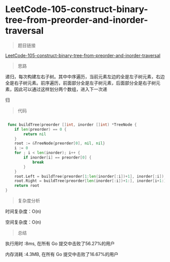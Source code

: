 # LeetCode-105-construct-binary-tree-from-preorder-and-inorder-traversal
>题目链接

[LeetCode-105-construct-binary-tree-from-preorder-and-inorder-traversal](https://leetcode-cn.com/problems/construct-binary-tree-from-preorder-and-inorder-traversal/)

>思路

递归，每次构建左右子树。其中中序遍历，当前元素左边的全是左子树元素，右边全是右子树元素。前序遍历，前面部分全是左子树元素，后面部分全是右子树元素，因此可以通过这样划分两个数组，进入下一次递

归

>代码

```go

 func buildTree(preorder []int, inorder []int) *TreeNode {
    if len(preorder) == 0 {
        return nil
    }
    root := &TreeNode{preorder[0], nil, nil}
    i := 0
    for ; i < len(inorder); i++ {
        if inorder[i] == preorder[0] {
            break
        }
    }
    root.Left = buildTree(preorder[1:len(inorder[:i])+1], inorder[:i])
    root.Right = buildTree(preorder[len(inorder[:i])+1:], inorder[i+1:])
    return root
}

```

>复杂度分析

时间复杂度：O(n)

空间复杂度：O(n)

>总结

执行用时 :8ms, 在所有 Go 提交中击败了56.27%的用户

内存消耗 :4.3MB, 在所有 Go 提交中击败了16.67%的用户

